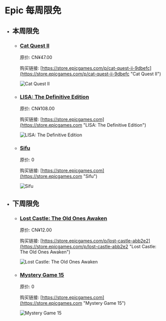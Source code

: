 # Epic 每周限免

- ## 本周限免


  - ### [Cat Quest II](https://store.epicgames.com/p/cat-quest-ii-9dbefc "Cat Quest II")

    原价: CN¥47.00

    购买链接: [https://store.epicgames.com/p/cat-quest-ii-9dbefc](https://store.epicgames.com/p/cat-quest-ii-9dbefc "Cat Quest II")

    ![Cat Quest II](https://cdn1.epicgames.com/spt-assets/fe812f94c42e44e986691a84c796952d/cat-quest-ii-cj318.jpg)


  - ### [LISA: The Definitive Edition](https://store.epicgames.com "LISA: The Definitive Edition")

    原价: CN¥108.00

    购买链接: [https://store.epicgames.com](https://store.epicgames.com "LISA: The Definitive Edition")

    ![LISA: The Definitive Edition](https://cdn1.epicgames.com/offer/ca3a9d16d131478c97fd56c138a6511a/EGS_LISATheDefinitiveEdition_DingalingProductions_Bundles_S1_2560x1440-55b66eb2046507e58eac435c21331bd5)


  - ### [Sifu](https://store.epicgames.com "Sifu")

    原价: 0

    购买链接: [https://store.epicgames.com](https://store.epicgames.com "Sifu")

    ![Sifu](https://cdn1.epicgames.com/offer/d5241c76f178492ea1540fce45616757/EGS_HolidaySale_2024_WrappingPaper_1920x1080_1920x1080-a0f773a33796e48cc1d33e5072271fc8)


- ## 下周限免


  - ### [Lost Castle: The Old Ones Awaken](https://store.epicgames.com/p/lost-castle-abb2e2 "Lost Castle: The Old Ones Awaken")

    原价: CN¥12.00

    购买链接: [https://store.epicgames.com/p/lost-castle-abb2e2](https://store.epicgames.com/p/lost-castle-abb2e2 "Lost Castle: The Old Ones Awaken")

    ![Lost Castle: The Old Ones Awaken](https://cdn1.epicgames.com/spt-assets/a6d76157ad884f2c9aa470b30da9e2ff/lost-castle-r390n.png)


  - ### [Mystery Game 15](https://store.epicgames.com "Mystery Game 15")

    原价: 0

    购买链接: [https://store.epicgames.com](https://store.epicgames.com "Mystery Game 15")

    ![Mystery Game 15](https://cdn1.epicgames.com/offer/d5241c76f178492ea1540fce45616757/EGS_HolidaySale_2024_WrappingPaper_1920x1080_1920x1080-a0f773a33796e48cc1d33e5072271fc8)

